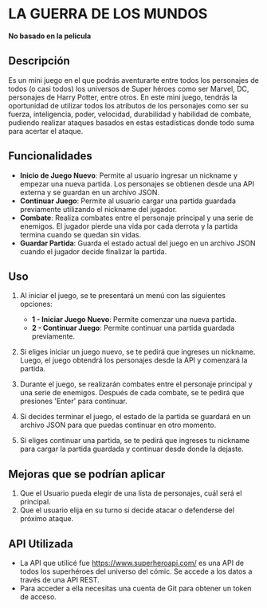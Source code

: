 # LA GUERRA DE LOS MUNDOS
**No basado en la pelicula**

## Descripción
Es un mini juego en el que podrás aventurarte entre todos los personajes de todos (o casi todos) los universos de Super héroes como ser Marvel, DC, personajes de Harry Potter, entre otros.
En este mini juego, tendrás la oportunidad de utilizar todos los atributos de los personajes como ser su fuerza, inteligencia, poder, velocidad, durabilidad y habilidad de combate, pudiendo realizar ataques basados en estas estadísticas donde todo suma para acertar el ataque.

## Funcionalidades

- **Inicio de Juego Nuevo**: Permite al usuario ingresar un nickname y empezar una nueva partida. Los personajes se obtienen desde una API externa y se guardan en un archivo JSON.
- **Continuar Juego**: Permite al usuario cargar una partida guardada previamente utilizando el nickname del jugador.
- **Combate**: Realiza combates entre el personaje principal y una serie de enemigos. El jugador pierde una vida por cada derrota y la partida termina cuando se quedan sin vidas.
- **Guardar Partida**: Guarda el estado actual del juego en un archivo JSON cuando el jugador decide finalizar la partida.

## Uso

1. Al iniciar el juego, se te presentará un menú con las siguientes opciones:
    - **1 - Iniciar Juego Nuevo**: Permite comenzar una nueva partida.
    - **2 - Continuar Juego**: Permite continuar una partida guardada previamente.

2. Si eliges iniciar un juego nuevo, se te pedirá que ingreses un nickname. Luego, el juego obtendrá los personajes desde la API y comenzará la partida.

3. Durante el juego, se realizarán combates entre el personaje principal y una serie de enemigos. Después de cada combate, se te pedirá que presiones 'Enter' para continuar.

4. Si decides terminar el juego, el estado de la partida se guardará en un archivo JSON para que puedas continuar en otro momento.

5. Si eliges continuar una partida, se te pedirá que ingreses tu nickname para cargar la partida guardada y continuar desde donde la dejaste.

## Mejoras que se podrían aplicar

1. Que el Usuario pueda elegir de una lista de personajes, cuál será el principal.
2. Que el usuario elija en su turno si decide atacar o defenderse del próximo ataque.

## API Utilizada

- La API que utilicé fue https://www.superheroapi.com/ es una API de todos los superhéroes del universo del cómic. Se accede a los datos a través de una API REST. 
- Para acceder a ella necesitas una cuenta de Git para obtener un token de acceso.
